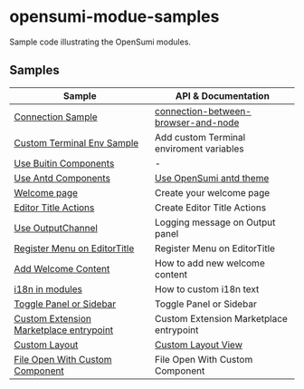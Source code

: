 # opensumi-modue-samples

Sample code illustrating the OpenSumi modules.

## Samples

| Sample | API & Documentation |
| ------ | ----- |
|[Connection Sample](https://github.com/opensumi/opensumi-modue-samples/tree/main/modules/connection) | [connection-between-browser-and-node](https://opensumi.com/en/docs/develop/sample/connection-between-browser-and-node) |
|[Custom Terminal Env Sample](https://github.com/opensumi/opensumi-modue-samples/tree/main/modules/terminal-env) | Add custom Terminal enviroment variables |
|[Use Buitin Components](https://github.com/opensumi/opensumi-modue-samples/tree/main/modules/components) | - |
|[Use Antd Components](https://github.com/opensumi/opensumi-modue-samples/tree/main/modules/use-antd) | [Use OpenSumi antd theme](https://github.com/opensumi/antd-theme) |
|[Welcome page](https://github.com/opensumi/opensumi-modue-samples/tree/main/modules/use-antd) | Create your welcome page |
|[Editor Title Actions](https://github.com/opensumi/opensumi-modue-samples/tree/main/modules/editor-title) | Create Editor Title Actions |
|[Use OutputChannel](https://github.com/opensumi/opensumi-modue-samples/tree/main/modules/editor-title) | Logging message on Output panel |
|[Register Menu on EditorTitle](https://github.com/opensumi/opensumi-modue-samples/tree/main/modules/editor-title) | Register Menu on EditorTitle |
|[Add Welcome Content](https://github.com/opensumi/opensumi-modue-samples/tree/main/modules/add-welcome-content) | How to add new welcome content |
|[i18n in modules](https://github.com/opensumi/opensumi-modue-samples/tree/main/example/src/browser/i18n/setup.ts) | How to custom i18n text |
|[Toggle Panel or Sidebar](https://github.com/opensumi/opensumi-modue-samples/tree/main/modules/toggle-panel/browser/toggle-panel.contribution.ts) | Toggle Panel or Sidebar |
|[Custom Extension Marketplace entrypoint](https://github.com/opensumi/opensumi-modue-samples/tree/main/example/src/node/start-server.ts#L18) | Custom Extension Marketplace entrypoint |
|[Custom Layout](https://github.com/opensumi/opensumi-modue-samples/tree/main/modules/custom-toolbar) | [Custom Layout View](https://opensumi.com/zh/docs/integrate/universal-integrate-case/custom-view) |
|[File Open With Custom Component](https://github.com/opensumi/opensumi-modue-samples/tree/main/modules/use-antd) | File Open With Custom Component |
